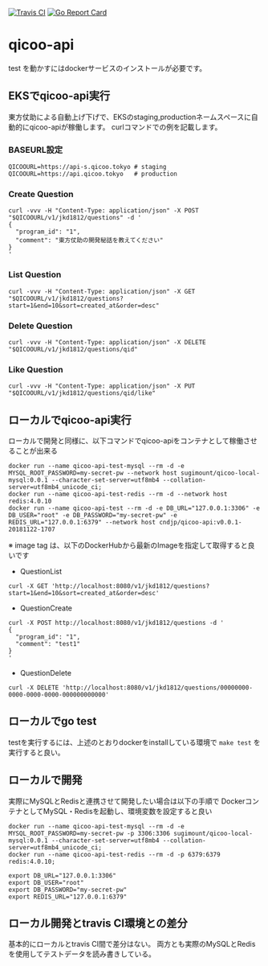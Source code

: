 [![Travis CI](https://travis-ci.org/cndjp/qicoo-api.svg?branch=master)](https://travis-ci.org/cndjp/qicoo-api)
[![Go Report Card](https://goreportcard.com/badge/github.com/cndjp/qicoo-api)](https://goreportcard.com/report/github.com/cndjp/qicoo-api)




# qicoo-api

test を動かすにはdockerサービスのインストールが必要です。

## EKSでqicoo-api実行
東方仗助による自動上げ下げで、EKSのstaging,productionネームスペースに自動的にqicoo-apiが稼働します。
curlコマンドでの例を記載します。

### BASEURL設定

```
QICOOURL=https://api-s.qicoo.tokyo # staging
QICOOURL=https://api.qicoo.tokyo   # production
```

### Create Question
```
curl -vvv -H "Content-Type: application/json" -X POST "$QICOOURL/v1/jkd1812/questions" -d '
{
  "program_id": "1",
  "comment": "東方仗助の開発秘話を教えてください"
}
'
```

### List Question

```
curl -vvv -H "Content-Type: application/json" -X GET "$QICOOURL/v1/jkd1812/questions?start=1&end=10&sort=created_at&order=desc"
```

### Delete Question

```
curl -vvv -H "Content-Type: application/json" -X DELETE "$QICOOURL/v1/jkd1812/questions/qid"
```

### Like Question

```
curl -vvv -H "Content-Type: application/json" -X PUT "$QICOOURL/v1/jkd1812/questions/qid/like"
```

## ローカルでqicoo-api実行
ローカルで開発と同様に、以下コマンドでqicoo-apiをコンテナとして稼働させることが出来る

```
docker run --name qicoo-api-test-mysql --rm -d -e MYSQL_ROOT_PASSWORD=my-secret-pw --network host sugimount/qicoo-local-mysql:0.0.1 --character-set-server=utf8mb4 --collation-server=utf8mb4_unicode_ci;
docker run --name qicoo-api-test-redis --rm -d --network host redis:4.0.10
docker run --name qicoo-api-test --rm -d -e DB_URL="127.0.0.1:3306" -e DB_USER="root" -e DB_PASSWORD="my-secret-pw" -e REDIS_URL="127.0.0.1:6379" --network host cndjp/qicoo-api:v0.0.1-20181122-1707
```

※ image tag は、以下のDockerHubから最新のImageを指定して取得すると良いです

- QuestionList

```
curl -X GET 'http://localhost:8080/v1/jkd1812/questions?start=1&end=10&sort=created_at&order=desc'
```

- QuestionCreate
```
curl -X POST http://localhost:8080/v1/jkd1812/questions -d '
{
  "program_id": "1",
  "comment": "test1"
}
'
```

- QuestionDelete
```
curl -X DELETE 'http://localhost:8080/v1/jkd1812/questions/00000000-0000-0000-0000-000000000000'
```


## ローカルでgo test

testを実行するには、上述のとおりdockerをinstallしている環境で `make test` を実行すると良い。


## ローカルで開発

実際にMySQLとRedisと連携させて開発したい場合は以下の手順で DockerコンテナとしてMySQL・Redisを起動し、環境変数を設定すると良い

```
docker run --name qicoo-api-test-mysql --rm -d -e MYSQL_ROOT_PASSWORD=my-secret-pw -p 3306:3306 sugimount/qicoo-local-mysql:0.0.1 --character-set-server=utf8mb4 --collation-server=utf8mb4_unicode_ci;
docker run --name qicoo-api-test-redis --rm -d -p 6379:6379 redis:4.0.10;

export DB_URL="127.0.0.1:3306"
export DB_USER="root"
export DB_PASSWORD="my-secret-pw"
export REDIS_URL="127.0.0.1:6379"
```


## ローカル開発とtravis CI環境との差分

基本的にローカルとtravis CI間で差分はない。
両方とも実際のMySQLとRedisを使用してテストデータを読み書きしている。
